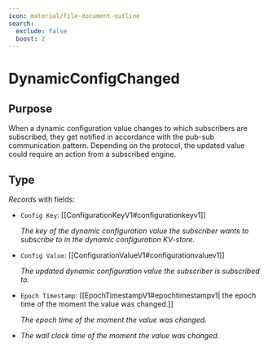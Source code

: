 ```yaml
---
icon: material/file-document-outline
search:
  exclude: false
  boost: 2
---
```


# DynamicConfigChanged

## Purpose

When a dynamic configuration value changes to which subscribers are subscribed,
they get notified in accordance with the pub-sub communication pattern.
Depending on the protocol, the updated value could require an action from a subscribed engine.

## Type

<!-- --8<-- [start:type] -->
<div class="type" markdown>

*Records* with fields:

- `Config Key`: [[ConfigurationKeyV1#configurationkeyv1]]

  *The key of the dynamic configuration value the subscriber wants to subscribe to in the dynamic configuration KV-store.*

- `Config Value`: [[ConfigurationValueV1#configurationvaluev1]]

  *The updated dynamic configuration value the subscriber is subscribed to.*

- `Epoch Timestamp`: [[EpochTimestampV1#epochtimestampv1| the epoch time of the moment the value was changed.]]

  *The epoch time of the moment the value was changed.*
-
  *The wall clock time of the moment the value was changed.*

</div>
<!-- --8<-- [end:type] -->
